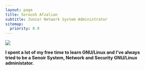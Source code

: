 ```yaml
---
layout: page
title: Soroush Afzalian 
subtitle: Junior Network System Administrator
sitemap:
  priority: 0.9
---
```


<img src="{{ '/assets/img/pudhina.jpg' | prepend: site.baseurl }}" id="about-img">

<div id="describe-text">
	<p> <strong>I spent a lot of my free time to learn GNU/Linux and I’ve always <br>
	  tried to be a Senoir System, Network and Security GNU/Linux administator. </strong></p>
</div>
